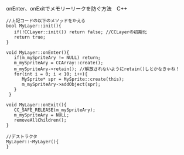 onEnter、onExitでメモリーリークを防ぐ方法　C++

    //上記コードの以下のメソッドをかえる
    bool MyLayer::init(){
       if(!CCLayer::init()) return false; //CCLayerの初期化
       return true;
    }
 
    void MyLayer::onEnter(){
       if(m_mySpriteAry != NULL) return;
       m_mySpriteAry = CCArray::create();
       m_mySpriteAry->retain(); //解放されないようにretain()しとかなきゃね！
       for(int i = 0; i < 10; i++){
          MySprite* spr = MySprite::create(this);
          m_mySpriteAry->addObject(spr);
       }
     }
 
    void MyLayer::onExit(){
       CC_SAFE_RELEASE(m_mySpriteAry);
       m_mySpriteAry = NULL;
       removeAllChildren();
    }
 
    //デストラクタ
    MyLayer::~MyLayer(){
    }